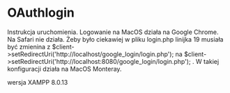 # OAuthlogin

Instrukcja uruchomienia.
Logowanie na MacOS działa na Google Chrome. Na Safari nie działa.
Żeby było ciekawiej w pliku login.php linijka 19 musiała być zmienina z $client->setRedirectUri('http://localhost/google_login/login.php'); na 
$client->setRedirectUri('http://localhost:8080/google_login/login.php'); . W takiej konfiguracji działa na MacOS Monteray.

wersja XAMPP 8.0.13

